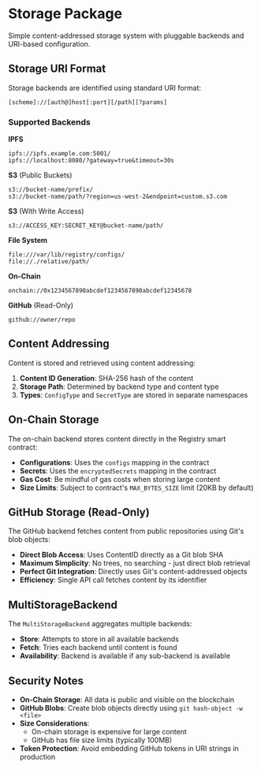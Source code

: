 # Storage Package

Simple content-addressed storage system with pluggable backends and URI-based configuration.

## Storage URI Format

Storage backends are identified using standard URI format:

```
[scheme]://[auth@]host[:port][/path][?params]
```

### Supported Backends

**IPFS**
```
ipfs://ipfs.example.com:5001/
ipfs://localhost:8080/?gateway=true&timeout=30s
```

**S3** (Public Buckets)
```
s3://bucket-name/prefix/
s3://bucket-name/path/?region=us-west-2&endpoint=custom.s3.com
```

**S3** (With Write Access)
```
s3://ACCESS_KEY:SECRET_KEY@bucket-name/path/
```

**File System**
```
file:///var/lib/registry/configs/
file://./relative/path/
```

**On-Chain**
```
onchain://0x1234567890abcdef1234567890abcdef12345678
```

**GitHub** (Read-Only)
```
github://owner/repo
```

## Content Addressing

Content is stored and retrieved using content addressing:

1. **Content ID Generation**: SHA-256 hash of the content
2. **Storage Path**: Determined by backend type and content type
3. **Types**: `ConfigType` and `SecretType` are stored in separate namespaces

## On-Chain Storage

The on-chain backend stores content directly in the Registry smart contract:

- **Configurations**: Uses the `configs` mapping in the contract
- **Secrets**: Uses the `encryptedSecrets` mapping in the contract
- **Gas Cost**: Be mindful of gas costs when storing large content
- **Size Limits**: Subject to contract's `MAX_BYTES_SIZE` limit (20KB by default)

## GitHub Storage (Read-Only)

The GitHub backend fetches content from public repositories using Git's blob objects:

- **Direct Blob Access**: Uses ContentID directly as a Git blob SHA
- **Maximum Simplicity**: No trees, no searching - just direct blob retrieval
- **Perfect Git Integration**: Directly uses Git's content-addressed objects
- **Efficiency**: Single API call fetches content by its identifier

## MultiStorageBackend

The `MultiStorageBackend` aggregates multiple backends:

- **Store**: Attempts to store in all available backends
- **Fetch**: Tries each backend until content is found
- **Availability**: Backend is available if any sub-backend is available

## Security Notes

- **On-Chain Storage**: All data is public and visible on the blockchain
- **GitHub Blobs**: Create blob objects directly using `git hash-object -w <file>`
- **Size Considerations**: 
  - On-chain storage is expensive for large content
  - GitHub has file size limits (typically 100MB)
- **Token Protection**: Avoid embedding GitHub tokens in URI strings in production

